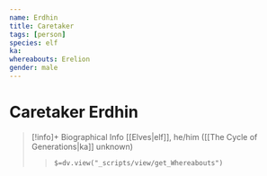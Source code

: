 ```yaml
---
name: Erdhin
title: Caretaker
tags: [person]
species: elf
ka: 
whereabouts: Erelion
gender: male
---
```

# Caretaker Erdhin
>[!info]+ Biographical Info
> [[Elves|elf]], he/him ([[The Cycle of Generations|ka]] unknown)
>> `$=dv.view("_scripts/view/get_Whereabouts")`

